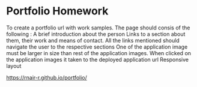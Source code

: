 
# Portfolio Homework

To create a portfolio url with work samples. The page should consis of the following :
A brief introduction about the person
Links to a section about them, their work and means of contact.
All the links mentioned should navigate the user to the respective sections
One of the application image must be larger in size than rest of the application images.
When clicked on the application images it taken to the deployed application url
Responsive layout



https://rnair-r.github.io/portfolio/


